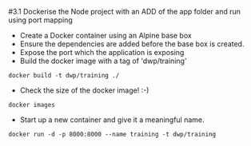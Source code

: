 #3.1 Dockerise the Node project with an ADD of the app folder and run using port mapping

- Create a Docker container using an Alpine base box
- Ensure the dependencies are added before the base box is created.
- Expose the port which the application is exposing
- Build the docker image with a tag of 'dwp/training'

```shell
docker build -t dwp/training ./
```

- Check the size of the docker image! :-)

```shell
docker images
```

- Start up a new container and give it a meaningful name.

```shell
docker run -d -p 8000:8000 --name training -t dwp/training
```

